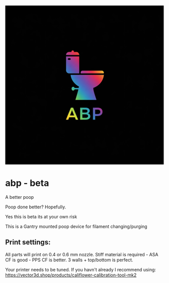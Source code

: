 ![alt text](https://github.com/ImSundee/abp/blob/main/images/logo.jpg "ABP")

# abp - beta
 A better poop

 Poop done better? Hopefully.

Yes this is beta its at your own risk


This is a Gantry mounted poop device for filament changing/purging


 ## Print settings:

All parts will print on 0.4 or 0.6 mm nozzle.
Stiff material is required - ASA CF is good - PPS CF is better.
3 walls + top/bottom is perfect.

Your printer needs to be tuned. If you havn't already I recommend using: https://vector3d.shop/products/califlower-calibration-tool-mk2